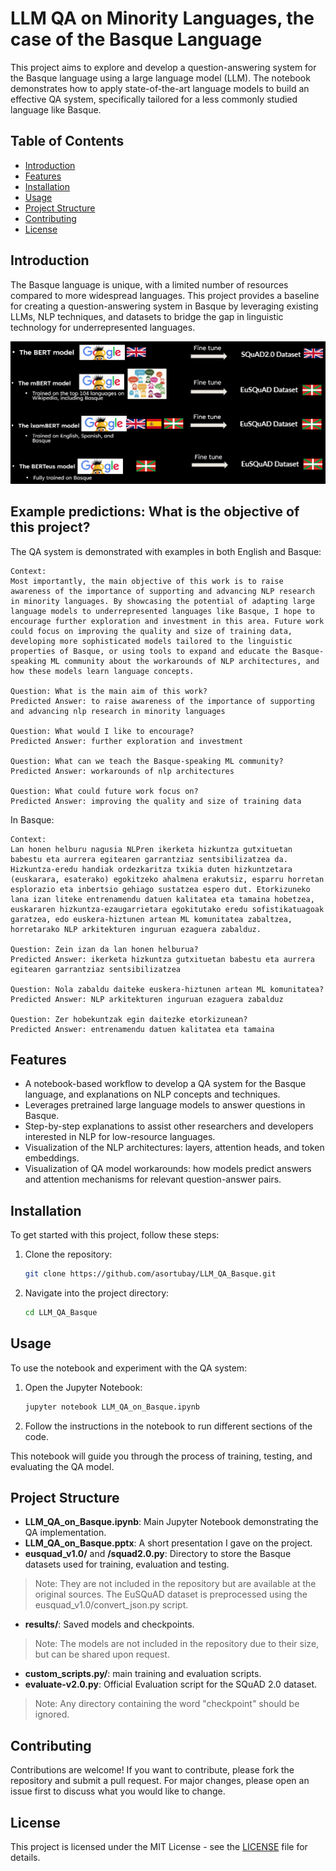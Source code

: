 # LLM QA on Minority Languages, the case of the Basque Language

This project aims to explore and develop a question-answering system for the Basque language using a large language model (LLM). The notebook demonstrates how to apply state-of-the-art language models to build an effective QA system, specifically tailored for a less commonly studied language like Basque.

## Table of Contents
- [Introduction](#introduction)
- [Features](#features)
- [Installation](#installation)
- [Usage](#usage)
- [Project Structure](#project-structure)
- [Contributing](#contributing)
- [License](#license)

## Introduction

The Basque language is unique, with a limited number of resources compared to more widespread languages. This project provides a baseline for creating a question-answering system in Basque by leveraging existing LLMs, NLP techniques, and datasets to bridge the gap in linguistic technology for underrepresented languages.

![Different Approaches](figures/different_model_finetuning.PNG)

## Example predictions: What is the objective of this project?
The QA system is demonstrated with examples in both English and Basque:

```
Context: 
Most importantly, the main objective of this work is to raise awareness of the importance of supporting and advancing NLP research in minority languages. By showcasing the potential of adapting large language models to underrepresented languages like Basque, I hope to encourage further exploration and investment in this area. Future work could focus on improving the quality and size of training data, developing more sophisticated models tailored to the linguistic properties of Basque, or using tools to expand and educate the Basque-speaking ML community about the workarounds of NLP architectures, and how these models learn language concepts.

Question: What is the main aim of this work?
Predicted Answer: to raise awareness of the importance of supporting and advancing nlp research in minority languages

Question: What would I like to encourage?
Predicted Answer: further exploration and investment

Question: What can we teach the Basque-speaking ML community?
Predicted Answer: workarounds of nlp architectures

Question: What could future work focus on?
Predicted Answer: improving the quality and size of training data
```

In Basque:

```
Context: 
Lan honen helburu nagusia NLPren ikerketa hizkuntza gutxituetan babestu eta aurrera egitearen garrantziaz sentsibilizatzea da. Hizkuntza-eredu handiak ordezkaritza txikia duten hizkuntzetara (euskarara, esaterako) egokitzeko ahalmena erakutsiz, esparru horretan esplorazio eta inbertsio gehiago sustatzea espero dut. Etorkizuneko lana izan liteke entrenamendu datuen kalitatea eta tamaina hobetzea, euskararen hizkuntza-ezaugarrietara egokitutako eredu sofistikatuagoak garatzea, edo euskera-hiztunen artean ML komunitatea zabaltzea, horretarako NLP arkitekturen inguruan ezaguera zabalduz. 

Question: Zein izan da lan honen helburua?
Predicted Answer: ikerketa hizkuntza gutxituetan babestu eta aurrera egitearen garrantziaz sentsibilizatzea

Question: Nola zabaldu daiteke euskera-hiztunen artean ML komunitatea?
Predicted Answer: NLP arkitekturen inguruan ezaguera zabalduz

Question: Zer hobekuntzak egin daitezke etorkizunean?
Predicted Answer: entrenamendu datuen kalitatea eta tamaina
```

## Features
- A notebook-based workflow to develop a QA system for the Basque language, and explanations on NLP concepts and techniques.
- Leverages pretrained large language models to answer questions in Basque.
- Step-by-step explanations to assist other researchers and developers interested in NLP for low-resource languages.
- Visualization of the NLP architectures: layers, attention heads, and token embeddings.
- Visualization of QA model workarounds: how models predict answers and attention mechanisms for relevant question-answer pairs.

## Installation

To get started with this project, follow these steps:

1. Clone the repository:
   ```bash
   git clone https://github.com/asortubay/LLM_QA_Basque.git
   ```
2. Navigate into the project directory:
   ```bash
   cd LLM_QA_Basque
   ```

## Usage

To use the notebook and experiment with the QA system:

1. Open the Jupyter Notebook:
   ```bash
   jupyter notebook LLM_QA_on_Basque.ipynb
   ```
2. Follow the instructions in the notebook to run different sections of the code.

This notebook will guide you through the process of training, testing, and evaluating the QA model.

## Project Structure
- **LLM_QA_on_Basque.ipynb**: Main Jupyter Notebook demonstrating the QA implementation.
- **LLM_QA_on_Basque.pptx**: A short presentation I gave on the project.
- **eusquad_v1.0/** and **/squad2.0.py**: Directory to store the Basque datasets used for training, evaluation and testing.
> Note: They are not included in the repository but are available at the original sources. The EuSQuAD dataset is preprocessed using the eusquad_v1.0/convert_json.py script.
- **results/**: Saved models and checkpoints.
> Note: The models are not included in the repository due to their size, but can be shared upon request.
- **custom_scripts.py/**: main training and evaluation scripts.
- **evaluate-v2.0.py**: Official Evaluation script for the SQuAD 2.0 dataset.

> Note: Any directory containing the word "checkpoint" should be ignored.

## Contributing

Contributions are welcome! If you want to contribute, please fork the repository and submit a pull request. For major changes, please open an issue first to discuss what you would like to change.

## License

This project is licensed under the MIT License - see the [LICENSE](LICENSE) file for details.

